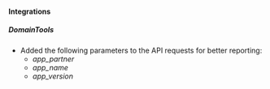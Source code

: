 #### Integrations

##### DomainTools
- Added the following parameters to the API requests for better reporting:
  - *app_partner*
  - *app_name*
  - *app_version*